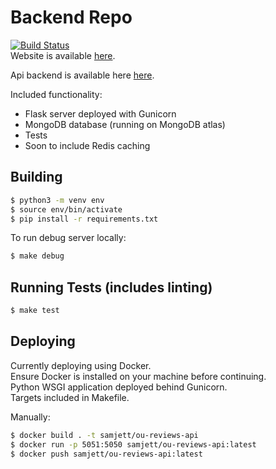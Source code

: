 # Backend Repo
[![Build Status](https://travis-ci.com/stev-ou/stev-api.svg?branch=master)](https://travis-ci.com/stev-ou/stev-api)  
Website is available [here](http://35.193.175.5).  

Api backend is available here [here](http://35.188.130.122/api/v0).  

Included functionality:
- Flask server deployed with Gunicorn
- MongoDB database (running on MongoDB atlas)
- Tests
- Soon to include Redis caching

## Building 

```bash
$ python3 -m venv env
$ source env/bin/activate
$ pip install -r requirements.txt
```

To run debug server locally:

```bash
$ make debug
```

## Running Tests (includes linting)
```bash
$ make test
```

## Deploying

Currently deploying using Docker.  
Ensure Docker is installed on your machine before continuing.  
Python WSGI application deployed behind Gunicorn.  
Targets included in Makefile.

Manually: 
```bash
$ docker build . -t samjett/ou-reviews-api
$ docker run -p 5051:5050 samjett/ou-reviews-api:latest
$ docker push samjett/ou-reviews-api:latest
```
